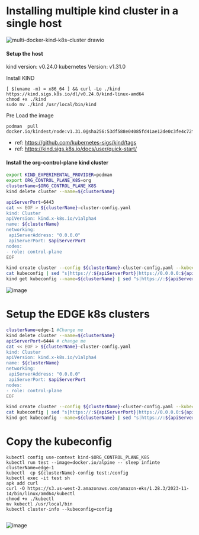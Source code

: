 # Installing multiple kind cluster in a single host 
![multi-docker-kind-k8s-cluster drawio](https://github.com/user-attachments/assets/81cfcc7d-94be-47ef-afc1-138393131079)

#### Setup the host
kind version: v0.24.0
kubernetes Version: v1.31.0

Install KIND
```
[ $(uname -m) = x86_64 ] && curl -Lo ./kind https://kind.sigs.k8s.io/dl/v0.24.0/kind-linux-amd64
chmod +x ./kind
sudo mv ./kind /usr/local/bin/kind
```
Pre Load the image
```
podman  pull docker.io/kindest/node:v1.31.0@sha256:53df588e04085fd41ae12de0c3fe4c72f7013bba32a20e7325357a1ac94ba865
```
- ref: https://github.com/kubernetes-sigs/kind/tags
- ref: https://kind.sigs.k8s.io/docs/user/quick-start/

#### Install the org-control-plane kind cluster 
```bash
export KIND_EXPERIMENTAL_PROVIDER=podman
export ORG_CONTROL_PLANE_K8S=org
clusterName=$ORG_CONTROL_PLANE_K8S
kind delete cluster --name=${clusterName}

apiServerPort=6443
cat << EOF > ${clusterName}-cluster-config.yaml
kind: Cluster
apiVersion: kind.x-k8s.io/v1alpha4
name: ${clusterName}
networking:
 apiServerAddress: "0.0.0.0"
 apiServerPort: $apiServerPort
nodes:
- role: control-plane
EOF

kind create cluster --config ${clusterName}-cluster-config.yaml --kubeconfig ./kubeconfig
cat kubeconfig | sed "s|https://:${apiServerPort}|https://0.0.0.0:${apiServerPort}|g"  > ./config
kind get kubeconfig --name=${clusterName} | sed "s|https://:${apiServerPort}|https://${clusterName}-control-plane:6443|g"  > ${clusterName}-config

```
![image](https://github.com/user-attachments/assets/8e34ff8b-34b1-4d07-9cf5-9adcafa89dab)


# Setup the EDGE k8s clusters
```bash
clusterName=edge-1 #Change me
kind delete cluster --name=${clusterName}
apiServerPort=6444 # change me
cat << EOF > ${clusterName}-cluster-config.yaml
kind: Cluster
apiVersion: kind.x-k8s.io/v1alpha4
name: ${clusterName}
networking:
 apiServerAddress: "0.0.0.0"
 apiServerPort: $apiServerPort
nodes:
- role: control-plane
EOF

kind create cluster --config ${clusterName}-cluster-config.yaml --kubeconfig ./kubeconfig
cat kubeconfig | sed "s|https://:${apiServerPort}|https://0.0.0.0:${apiServerPort}|g"  > ./config
kind get kubeconfig --name=${clusterName} | sed "s|https://:${apiServerPort}|https://${clusterName}-control-plane:6443|g"  > ${clusterName}-config

```

# Copy the kubeconfig 
```
kubectl config use-context kind-$ORG_CONTROL_PLANE_K8S
kubectl run test --image=docker.io/alpine -- sleep infinte
clusterName=edge-1
kubectl  cp ${clusterName}-config test:/config
kubectl exec -it test sh
apk add curl
curl -O https://s3.us-west-2.amazonaws.com/amazon-eks/1.28.3/2023-11-14/bin/linux/amd64/kubectl
chmod +x ./kubectl
mv kubectl /usr/local/bin
kubectl cluster-info --kubeconfig=config
 
```
![image](https://github.com/user-attachments/assets/1502199c-f0aa-4ae1-809d-85d1464c9b78)

